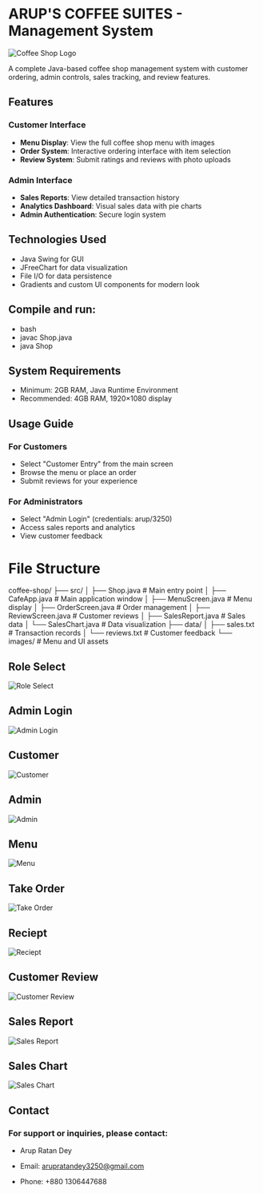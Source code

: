 # ARUP'S COFFEE SUITES - Management System

![Coffee Shop Logo](https://github.com/arupratandey3250/Shop/blob/main/Logo.png)

A complete Java-based coffee shop management system with customer ordering, admin controls, sales tracking, and review features.

## Features

### Customer Interface
- **Menu Display**: View the full coffee shop menu with images
- **Order System**: Interactive ordering interface with item selection
- **Review System**: Submit ratings and reviews with photo uploads

### Admin Interface
- **Sales Reports**: View detailed transaction history
- **Analytics Dashboard**: Visual sales data with pie charts
- **Admin Authentication**: Secure login system

## Technologies Used
- Java Swing for GUI
- JFreeChart for data visualization
- File I/O for data persistence
- Gradients and custom UI components for modern look

## Compile and run:

- bash
- javac Shop.java
- java Shop

## System Requirements
- Minimum: 2GB RAM, Java Runtime Environment
- Recommended: 4GB RAM, 1920×1080 display

## Usage Guide
### For Customers
- Select "Customer Entry" from the main screen
- Browse the menu or place an order
- Submit reviews for your experience

### For Administrators
- Select "Admin Login" (credentials: arup/3250)
- Access sales reports and analytics
- View customer feedback

# File Structure
coffee-shop/
├── src/
│   ├── Shop.java            # Main entry point
│   ├── CafeApp.java         # Main application window
│   ├── MenuScreen.java      # Menu display
│   ├── OrderScreen.java     # Order management
│   ├── ReviewScreen.java    # Customer reviews
│   ├── SalesReport.java     # Sales data
│   └── SalesChart.java      # Data visualization
├── data/
│   ├── sales.txt            # Transaction records
│   └── reviews.txt          # Customer feedback
└── images/                  # Menu and UI assets



## Role Select

![Role Select](https://github.com/arupratandey3250/Shop/blob/main/RoleSelect.png)


## Admin Login

![Admin Login](https://github.com/arupratandey3250/Shop/blob/main/AdminLogin.png)

## Customer

![Customer](https://github.com/arupratandey3250/Shop/blob/main/Customer.png)

## Admin

![Admin](https://github.com/arupratandey3250/Shop/blob/main/Admin.png)

## Menu

![Menu](https://github.com/arupratandey3250/Shop/blob/main/Menu.png)

## Take Order

![Take Order](https://github.com/arupratandey3250/Shop/blob/main/TakeOrder.png)

## Reciept

![Reciept](https://github.com/arupratandey3250/Shop/blob/main/Reciept.png)

## Customer Review

![Customer Review](https://github.com/arupratandey3250/Shop/blob/main/CustomerReview.png)

## Sales Report

![Sales Report](https://github.com/arupratandey3250/Shop/blob/main/SalesReport.png)

## Sales Chart

![Sales Chart](https://github.com/arupratandey3250/Shop/blob/main/SalesChart.png)

## Contact
### For support or inquiries, please contact:

- Arup Ratan Dey

- Email: arupratandey3250@gmail.com

- Phone: +880 1306447688
